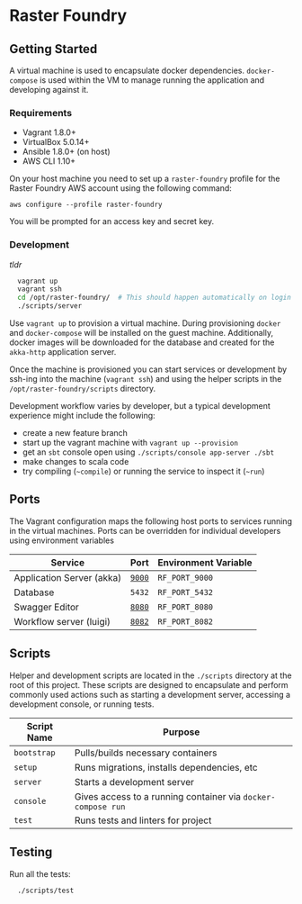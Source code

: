 # Raster Foundry

## Getting Started

A virtual machine is used to encapsulate docker dependencies. `docker-compose` is used within the VM to manage running the application and developing against it.

### Requirements
- Vagrant 1.8.0+
- VirtualBox 5.0.14+
- Ansible 1.8.0+ (on host)
- AWS CLI 1.10+

On your host machine you need to set up a `raster-foundry` profile for the Raster Foundry AWS account using the following command:
```
aws configure --profile raster-foundry
```
You will be prompted for an access key and secret key.

### Development

_tldr_
```bash
  vagrant up
  vagrant ssh
  cd /opt/raster-foundry/  # This should happen automatically on login
  ./scripts/server
```

Use `vagrant up` to provision a virtual machine. During provisioning `docker` and `docker-compose` will be installed on the guest machine. Additionally, docker images will be downloaded for the database and created for the `akka-http` application server.

Once the machine is provisioned you can start services or development by ssh-ing into the machine (`vagrant ssh`) and using the helper scripts in the `/opt/raster-foundry/scripts` directory.

Development workflow varies by developer, but a typical development experience might include the following:
 - create a new feature branch
 - start up the vagrant machine with `vagrant up --provision`
 - get an `sbt` console open using `./scripts/console app-server ./sbt`
 - make changes to scala code
 - try compiling (`~compile`) or running the service to inspect it (`~run`)

## Ports

The Vagrant configuration maps the following host ports to services running in the virtual machines. Ports can be overridden for individual developers using environment variables

| Service                   | Port                            | Environment Variable |
|---------------------------|---------------------------------|----------------------|
| Application Server (akka) | [`9000`](http://localhost:9000) | `RF_PORT_9000`       |
| Database                  | `5432`                          | `RF_PORT_5432`       |
| Swagger Editor            | [`8080`](http://localhost:8080) | `RF_PORT_8080`       |
| Workflow server (luigi)   | [`8082`](http://localhost:8082) | `RF_PORT_8082`       |


## Scripts

Helper and development scripts are located in the `./scripts` directory at the root of this project. These scripts are designed to encapsulate and perform commonly used actions such as starting a development server, accessing a development console, or running tests.

| Script Name | Purpose                                                      |
|-------------|--------------------------------------------------------------|
| `bootstrap` | Pulls/builds necessary containers                            |
| `setup`     | Runs migrations, installs dependencies, etc                  |
| `server`    | Starts a development server                                  |
| `console`   | Gives access to a running container via `docker-compose run` |
| `test`      | Runs tests and linters for project                           |

## Testing

Run all the tests:

```bash
  ./scripts/test
```
